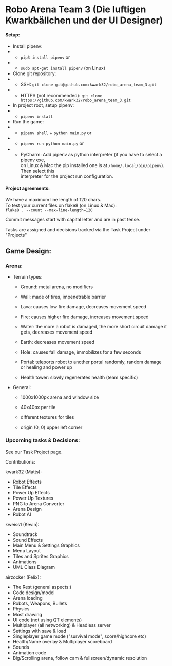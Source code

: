 # Robo Arena Team 3 (Die luftigen Kwarkbällchen und der UI Designer)

#### Setup:
  - Install pipenv:
  - - `pip3 install pipenv` or
  - - `sudo apt-get install pipenv` (on Linux)
  - Clone git repository:
  - - SSH: `git clone git@github.com:kwark32/robo_arena_team_3.git`
  - - HTTPS (not recommended): `git clone https://github.com/kwark32/robo_arena_team_3.git`
  - In project root, setup pipenv:
  - - `pipenv install`
  - Run the game:
  - - `pipenv shell` + `python main.py` or
  - - `pipenv run python main.py` or
  - - PyCharm: Add pipenv as python interpreter (if you have to select a pipenv exe,<br>
      on Linux & Mac the pip installed one is at `/home/.local/bin/pipenv`). Then select this<br>
      interpreter for the project run configuration.

#### Project agreements:

We have a maximum line length of 120 chars.<br>
To test your current files on flake8 (on Linux & Mac):<br>
`flake8 . --count --max-line-length=120`<br>

Commit messages start with capital letter and are in past tense.

Tasks are assigned and decisions tracked via the Task Project under "Projects"

## Game Design:

### Arena:
    
- Terrain types:
  
  - Ground: metal arena, no modifiers
  
  - Wall: made of tires, impenetrable barrier
  
  - Lava: causes low fire damage, decreases movement speed
  
  - Fire: causes higher fire damage, increases movement speed
  
  - Water: the more a robot is damaged, the more short circuit damage it gets, decreases movement speed
  
  - Earth: decreases movement speed
  
  - Hole: causes fall damage, immobilizes for a few seconds
  
  - Portal: teleports robot to another portal randomly, random damage or healing and power up
  
  - Health tower: slowly regenerates health (team specific)
  
- General:
  
  - 1000x1000px arena and window size
  
  - 40x40px per tile
  
  - different textures for tiles
  
  - origin (0, 0) upper left corner

### Upcoming tasks & Decisions:

See our Task Project page.


Contributions:

kwark32 (Matts):
- Robot Effects
- Tile Effects
- Power Up Effects
- Power Up Textures
- PNG to Arena Converter
- Arena Design
- Robot AI

kweiss1 (Kevin):
- Soundtrack
- Sound Effects
- Main Menu & Settings Graphics
- Menu Layout
- Tiles and Sprites Graphics
- Animations
- UML Class Diagram

airzocker (Felix):
- The Rest (general aspects:)
- Code design/model
- Arena loading
- Robots, Weapons, Bullets
- Physics
- Most drawing
- UI code (not using QT elements)
- Multiplayer (all networking) & Headless server
- Settings with save & load
- Singleplayer game mode ("survival mode", score/highcore etc)
- Health/Name overlay & Multiplayer scoreboard
- Sounds
- Animation code
- Big/Scrolling arena, follow cam & fullscreen/dynamic resolution

